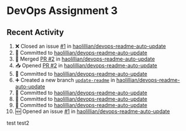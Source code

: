 # DevOps Assignment 3

## Recent Activity
<!--START_SECTION:activity-->
1. ❌ Closed an issue [#1](https://github.com/haolillian/devops-readme-auto-update/issues/1) in [haolillian/devops-readme-auto-update](https://github.com/haolillian/devops-readme-auto-update)
2. 📝 Committed to [haolillian/devops-readme-auto-update](https://github.com/haolillian/devops-readme-auto-update/commit/866b624ba06f8601dacbfa6b9c8bb478873c1339)
3. 🔀 Merged [PR #2](https://github.com/haolillian/devops-readme-auto-update/pull/2) in [haolillian/devops-readme-auto-update](https://github.com/haolillian/devops-readme-auto-update)
4. 📥 Opened [PR #2](https://github.com/haolillian/devops-readme-auto-update/pull/2) in [haolillian/devops-readme-auto-update](https://github.com/haolillian/devops-readme-auto-update)
5. 📝 Committed to [haolillian/devops-readme-auto-update](https://github.com/haolillian/devops-readme-auto-update/commit/49aad1053191903c0a6b5869a40ffb6b678d5371)
6. ➕ Created a new branch [`update-readme`](https://github.com/haolillian/devops-readme-auto-update/tree/update-readme) in [haolillian/devops-readme-auto-update](https://github.com/haolillian/devops-readme-auto-update)
7. 📝 Committed to [haolillian/devops-readme-auto-update](https://github.com/haolillian/devops-readme-auto-update/commit/fb9c157880ff5d7975551fa1c3be2e4cc0d68e18)
8. 📝 Committed to [haolillian/devops-readme-auto-update](https://github.com/haolillian/devops-readme-auto-update/commit/12a41d652e5ea99c2c54dff696dc07fb2f9f6128)
9. 📝 Committed to [haolillian/devops-readme-auto-update](https://github.com/haolillian/devops-readme-auto-update/commit/d34e829565a42e3a1c99ec293d701eedc54e5392)
10. 🆕 Opened an issue [#1](https://github.com/haolillian/devops-readme-auto-update/issues/1) in [haolillian/devops-readme-auto-update](https://github.com/haolillian/devops-readme-auto-update)
<!--END_SECTION:activity-->
test
test2
